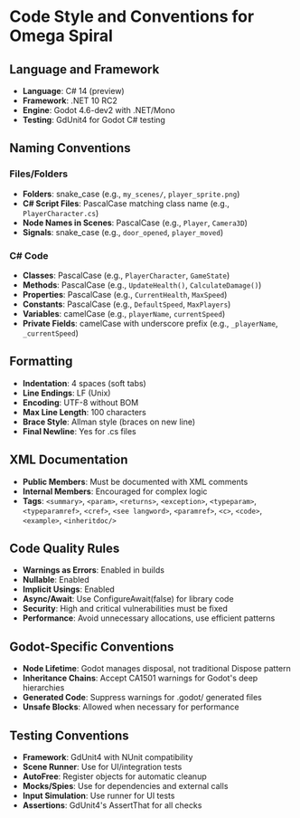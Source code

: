 # Code Style and Conventions for Omega Spiral

## Language and Framework
- **Language**: C# 14 (preview)
- **Framework**: .NET 10 RC2
- **Engine**: Godot 4.6-dev2 with .NET/Mono
- **Testing**: GdUnit4 for Godot C# testing

## Naming Conventions
### Files/Folders
- **Folders**: snake_case (e.g., `my_scenes/`, `player_sprite.png`)
- **C# Script Files**: PascalCase matching class name (e.g., `PlayerCharacter.cs`)
- **Node Names in Scenes**: PascalCase (e.g., `Player`, `Camera3D`)
- **Signals**: snake_case (e.g., `door_opened`, `player_moved`)

### C# Code
- **Classes**: PascalCase (e.g., `PlayerCharacter`, `GameState`)
- **Methods**: PascalCase (e.g., `UpdateHealth()`, `CalculateDamage()`)
- **Properties**: PascalCase (e.g., `CurrentHealth`, `MaxSpeed`)
- **Constants**: PascalCase (e.g., `DefaultSpeed`, `MaxPlayers`)
- **Variables**: camelCase (e.g., `playerName`, `currentSpeed`)
- **Private Fields**: camelCase with underscore prefix (e.g., `_playerName`, `_currentSpeed`)

## Formatting
- **Indentation**: 4 spaces (soft tabs)
- **Line Endings**: LF (Unix)
- **Encoding**: UTF-8 without BOM
- **Max Line Length**: 100 characters
- **Brace Style**: Allman style (braces on new line)
- **Final Newline**: Yes for .cs files

## XML Documentation
- **Public Members**: Must be documented with XML comments
- **Internal Members**: Encouraged for complex logic
- **Tags**: `<summary>`, `<param>`, `<returns>`, `<exception>`, `<typeparam>`, `<typeparamref>`, `<cref>`, `<see langword>`, `<paramref>`, `<c>`, `<code>`, `<example>`, `<inheritdoc/>`

## Code Quality Rules
- **Warnings as Errors**: Enabled in builds
- **Nullable**: Enabled
- **Implicit Usings**: Enabled
- **Async/Await**: Use ConfigureAwait(false) for library code
- **Security**: High and critical vulnerabilities must be fixed
- **Performance**: Avoid unnecessary allocations, use efficient patterns

## Godot-Specific Conventions
- **Node Lifetime**: Godot manages disposal, not traditional Dispose pattern
- **Inheritance Chains**: Accept CA1501 warnings for Godot's deep hierarchies
- **Generated Code**: Suppress warnings for .godot/ generated files
- **Unsafe Blocks**: Allowed when necessary for performance

## Testing Conventions
- **Framework**: GdUnit4 with NUnit compatibility
- **Scene Runner**: Use for UI/integration tests
- **AutoFree**: Register objects for automatic cleanup
- **Mocks/Spies**: Use for dependencies and external calls
- **Input Simulation**: Use runner for UI tests
- **Assertions**: GdUnit4's AssertThat for all checks